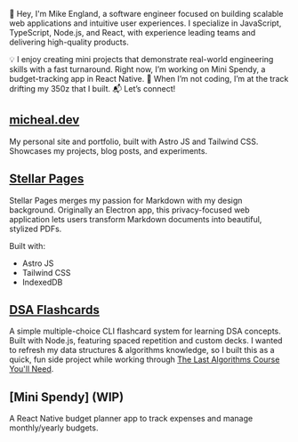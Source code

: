 👋 Hey, I'm Mike England, a software engineer focused on building scalable web applications and intuitive user experiences. I specialize in JavaScript, TypeScript, Node.js, and React, with experience leading teams and delivering high-quality products.

💡 I enjoy creating mini projects that demonstrate real-world engineering skills with a fast turnaround. Right now, I’m working on Mini Spendy, a budget-tracking app in React Native.
🚗 When I’m not coding, I’m at the track drifting my 350z that I built.
📬 Let’s connect!

## [micheal.dev](https://micheal.dev)

My personal site and portfolio, built with Astro JS and Tailwind CSS. Showcases my projects, blog posts, and experiments.

## [Stellar Pages](https://stellarpages.app)

Stellar Pages merges my passion for Markdown with my design background. Originally an Electron app, this privacy-focused web application lets users transform Markdown documents into beautiful, stylized PDFs.

Built with:

- Astro JS
- Tailwind CSS
- IndexedDB

## [DSA Flashcards](https://github.com/michealengland/dsa-flashcards)

A simple multiple-choice CLI flashcard system for learning DSA concepts. Built with Node.js, featuring spaced repetition and custom decks. I wanted to refresh my data structures & algorithms knowledge, so I built this as a quick, fun side project while working through [The Last Algorithms Course You'll Need](https://github.com/ThePrimeagen/kata-machine/).

## [Mini Spendy] (WIP)

A React Native budget planner app to track expenses and manage monthly/yearly budgets.
